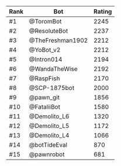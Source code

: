 Rank|Bot|Rating
---|---|---
#1|@ToromBot|2245
#2|@ResoluteBot|2237
#3|@TheFreshman1902|2212
#4|@YoBot_v2|2212
#5|@Intron014|2194
#6|@WandaTheWise|2192
#7|@RaspFish|2170
#8|@SCP-1875bot|2000
#9|@pawn_git|1856
#10|@FataliiBot|1580
#11|@Demolito_L6|1320
#12|@Demolito_L5|1172
#13|@Demolito_L4|1066
#14|@botTideEval|870
#15|@pawnrobot|681
